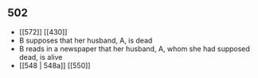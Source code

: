 ## 502
- [[572]] [[430]] 
- B supposes that her husband, A, is dead
- B reads in a newspaper that her husband, A, whom she had supposed dead, is alive
- [[548 | 548a]] [[550]] 

